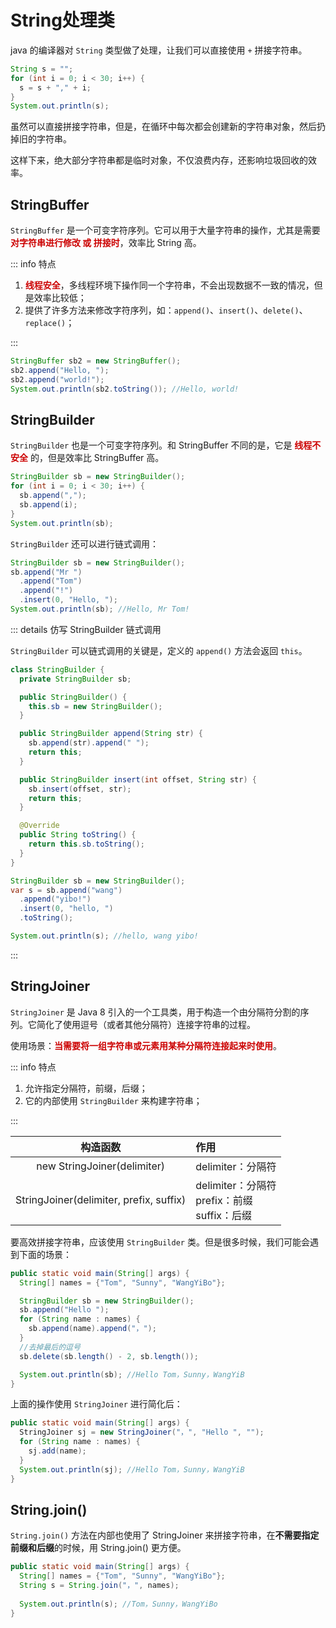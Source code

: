 # String处理类

java 的编译器对 `String` 类型做了处理，让我们可以直接使用 `+` 拼接字符串。

```java
String s = "";
for (int i = 0; i < 30; i++) {
  s = s + "," + i;
}
System.out.println(s);
```

虽然可以直接拼接字符串，但是，在循环中每次都会创建新的字符串对象，然后扔掉旧的字符串。

这样下来，绝大部分字符串都是临时对象，不仅浪费内存，还影响垃圾回收的效率。



## StringBuffer

`StringBuffer` 是一个可变字符序列。它可以用于大量字符串的操作，尤其是需要 <span style="color:#CC0000; font-weight:bold;">对字符串进行修改 或 拼接时</span>，效率比 String 高。

::: info 特点

1. <span style="color:#CC0000; font-weight:bold;">线程安全</span>，多线程环境下操作同一个字符串，不会出现数据不一致的情况，但是效率比较低；
2. 提供了许多方法来修改字符序列，如：`append()`、`insert()`、`delete()`、`replace()`；

:::

```java
StringBuffer sb2 = new StringBuffer();
sb2.append("Hello, ");
sb2.append("world!");
System.out.println(sb2.toString()); //Hello, world!
```



## StringBuilder

`StringBuilder` 也是一个可变字符序列。和 StringBuffer 不同的是，它是 <span style="font-weight:bold; color:#CC0000;">线程不安全</span> 的，但是效率比 StringBuffer 高。

```java
StringBuilder sb = new StringBuilder();
for (int i = 0; i < 30; i++) {
  sb.append(",");
  sb.append(i);
}
System.out.println(sb);
```

`StringBuilder` 还可以进行链式调用：

```java
StringBuilder sb = new StringBuilder();
sb.append("Mr ")
  .append("Tom")
  .append("!")
  .insert(0, "Hello, ");
System.out.println(sb); //Hello, Mr Tom!
```

::: details 仿写 StringBuilder 链式调用

`StringBuilder` 可以链式调用的关键是，定义的 `append()` 方法会返回 `this`。

```java
class StringBuilder {
  private StringBuilder sb;

  public StringBuilder() {
    this.sb = new StringBuilder();
  }

  public StringBuilder append(String str) {
    sb.append(str).append(" ");
    return this;
  }

  public StringBuilder insert(int offset, String str) {
    sb.insert(offset, str);
    return this;
  }

  @Override
  public String toString() {
    return this.sb.toString();
  }
}
```

```java
StringBuilder sb = new StringBuilder();
var s = sb.append("wang")
  .append("yibo!")
  .insert(0, "hello, ")
  .toString();

System.out.println(s); //hello, wang yibo!
```

:::



## StringJoiner

`StringJoiner` 是 Java 8 引入的一个工具类，用于构造一个由分隔符分割的序列。它简化了使用逗号（或者其他分隔符）连接字符串的过程。

使用场景：<span style="color:#CC0000; font-weight:bold;">当需要将一组字符串或元素用某种分隔符连接起来时使用</span>。

::: info 特点

1. 允许指定分隔符，前缀，后缀；
2. 它的内部使用 `StringBuilder` 来构建字符串；

:::

|                构造函数                 | 作用                                                  |
| :-------------------------------------: | :---------------------------------------------------- |
|       new StringJoiner(delimiter)       | delimiter：分隔符                                     |
| StringJoiner(delimiter, prefix, suffix) | delimiter：分隔符<br />prefix：前缀<br />suffix：后缀 |

要高效拼接字符串，应该使用 `StringBuilder` 类。但是很多时候，我们可能会遇到下面的场景：

```java
public static void main(String[] args) {
  String[] names = {"Tom", "Sunny", "WangYiBo"};

  StringBuilder sb = new StringBuilder();
  sb.append("Hello ");
  for (String name : names) {
    sb.append(name).append("，");
  }
  //去掉最后的逗号
  sb.delete(sb.length() - 2, sb.length());

  System.out.println(sb); //Hello Tom，Sunny，WangYiB
}
```

上面的操作使用 `StringJoiner` 进行简化后：

```java {2,4}
public static void main(String[] args) {
  StringJoiner sj = new StringJoiner("，", "Hello ", "");
  for (String name : names) {
    sj.add(name);
  }
  System.out.println(sj); //Hello Tom，Sunny，WangYiB
}
```



## String.join()

`String.join()` 方法在内部也使用了 StringJoiner 来拼接字符串，在**不需要指定前缀和后缀**的时候，用 String.join() 更方便。

```java {3}
public static void main(String[] args) {
  String[] names = {"Tom", "Sunny", "WangYiBo"};
  String s = String.join("，", names);
  
  System.out.println(s); //Tom，Sunny，WangYiBo
}
```

